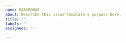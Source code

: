 ```yaml
---
name: MAASRDMAP
about: Describe this issue template's purpose here.
title: ''
labels: ''
assignees: ''

---
```



